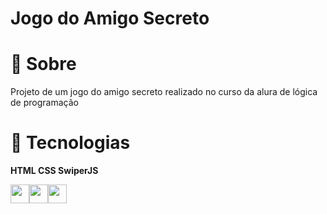 # Jogo do Amigo Secreto

# 🔖 Sobre
Projeto de um jogo do amigo secreto realizado no curso da alura de lógica de programação

# 🚀 Tecnologias
<p><b>HTML CSS SwiperJS</b></p>
<p><img src="https://cdn.jsdelivr.net/gh/devicons/devicon@latest/icons/html5/html5-original.svg" width="30" height="30"/><img src="https://cdn.jsdelivr.net/gh/devicons/devicon@latest/icons/css3/css3-original.svg" width="30" height="30"/><img src="https://cdn.jsdelivr.net/gh/devicons/devicon@latest/icons/javascript/javascript-original.svg" width="30" height="30"/></p>
